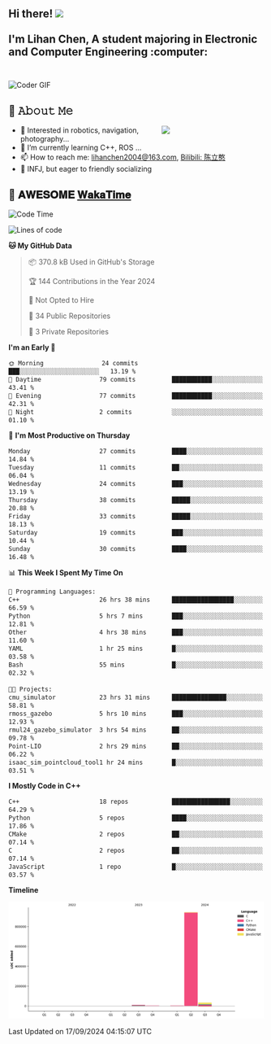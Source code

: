 <h2 align="left">
 <abc>
  <br>Hi there! <img src="https://user-images.githubusercontent.com/42378118/110234147-e3259600-7f4e-11eb-95be-0c4047144dea.gif" width="30"><br>
  <br> I'm Lihan Chen, A student majoring in Electronic and Computer Engineering :computer:<br>
  <br>
 </abc>
</h2>

<img align="center" src="https://media.giphy.com/media/SWoSkN6DxTszqIKEqv/giphy.gif" alt="Coder GIF" width="500">

## :book: 𝙰𝚋𝚘𝚞𝚝 𝙼𝚎

<img align="right" width="40%" src="https://github-readme-stats.vercel.app/api?username=LihanChen2004&show_icons=true&icon_color=CE1D2D&text_color=718096&bg_color=ffffff&hide_title=true" />

- 🌟 Interested in robotics, navigation, photography...
- 🌱 I’m currently learning C++, ROS ... 
- 📫 How to reach me: lihanchen2004@163.com, [Bilibili: 陈立憨](https://space.bilibili.com/170786212)
- 👯 INFJ, but eager to friendly socializing

## 📜 𝐀𝐖𝐄𝐒𝐎𝐌𝐄 [𝐖𝐚𝐤𝐚𝐓𝐢𝐦𝐞](https://github.com/anmol098/waka-readme-stats)

<!--START_SECTION:waka-->
![Code Time](http://img.shields.io/badge/Code%20Time-134%20hrs%2021%20mins-blue)

![Lines of code](https://img.shields.io/badge/From%20Hello%20World%20I%27ve%20Written-989.3%20thousand%20lines%20of%20code-blue)

**🐱 My GitHub Data** 

> 📦 370.8 kB Used in GitHub's Storage 
 > 
> 🏆 144 Contributions in the Year 2024
 > 
> 🚫 Not Opted to Hire
 > 
> 📜 34 Public Repositories 
 > 
> 🔑 3 Private Repositories 
 > 
**I'm an Early 🐤** 

```text
🌞 Morning                24 commits          ███░░░░░░░░░░░░░░░░░░░░░░   13.19 % 
🌆 Daytime                79 commits          ███████████░░░░░░░░░░░░░░   43.41 % 
🌃 Evening                77 commits          ███████████░░░░░░░░░░░░░░   42.31 % 
🌙 Night                  2 commits           ░░░░░░░░░░░░░░░░░░░░░░░░░   01.10 % 
```
📅 **I'm Most Productive on Thursday** 

```text
Monday                   27 commits          ████░░░░░░░░░░░░░░░░░░░░░   14.84 % 
Tuesday                  11 commits          ██░░░░░░░░░░░░░░░░░░░░░░░   06.04 % 
Wednesday                24 commits          ███░░░░░░░░░░░░░░░░░░░░░░   13.19 % 
Thursday                 38 commits          █████░░░░░░░░░░░░░░░░░░░░   20.88 % 
Friday                   33 commits          █████░░░░░░░░░░░░░░░░░░░░   18.13 % 
Saturday                 19 commits          ███░░░░░░░░░░░░░░░░░░░░░░   10.44 % 
Sunday                   30 commits          ████░░░░░░░░░░░░░░░░░░░░░   16.48 % 
```


📊 **This Week I Spent My Time On** 

```text
💬 Programming Languages: 
C++                      26 hrs 38 mins      █████████████████░░░░░░░░   66.59 % 
Python                   5 hrs 7 mins        ███░░░░░░░░░░░░░░░░░░░░░░   12.81 % 
Other                    4 hrs 38 mins       ███░░░░░░░░░░░░░░░░░░░░░░   11.60 % 
YAML                     1 hr 25 mins        █░░░░░░░░░░░░░░░░░░░░░░░░   03.58 % 
Bash                     55 mins             █░░░░░░░░░░░░░░░░░░░░░░░░   02.32 % 

🐱‍💻 Projects: 
cmu_simulator            23 hrs 31 mins      ███████████████░░░░░░░░░░   58.81 % 
rmoss_gazebo             5 hrs 10 mins       ███░░░░░░░░░░░░░░░░░░░░░░   12.93 % 
rmul24_gazebo_simulator  3 hrs 54 mins       ██░░░░░░░░░░░░░░░░░░░░░░░   09.78 % 
Point-LIO                2 hrs 29 mins       ██░░░░░░░░░░░░░░░░░░░░░░░   06.22 % 
isaac_sim_pointcloud_tool1 hr 24 mins        █░░░░░░░░░░░░░░░░░░░░░░░░   03.51 % 
```

**I Mostly Code in C++** 

```text
C++                      18 repos            ████████████████░░░░░░░░░   64.29 % 
Python                   5 repos             ████░░░░░░░░░░░░░░░░░░░░░   17.86 % 
CMake                    2 repos             ██░░░░░░░░░░░░░░░░░░░░░░░   07.14 % 
C                        2 repos             ██░░░░░░░░░░░░░░░░░░░░░░░   07.14 % 
JavaScript               1 repo              █░░░░░░░░░░░░░░░░░░░░░░░░   03.57 % 
```



**Timeline**

![Lines of Code chart](https://raw.githubusercontent.com/LihanChen2004/LihanChen2004/main/assets/bar_graph.png)


 Last Updated on 17/09/2024 04:15:07 UTC
<!--END_SECTION:waka-->

<!--
**LihanChen2004/LihanChen2004** is a ✨ _special_ ✨ repository because its `README.md` (this file) appears on your GitHub profile.

Here are some ideas to get you started:

- 🔭 I’m currently working on ...
- 🌱 I’m currently learning ...
- 👯 I’m looking to collaborate on ...
- 🤔 I’m looking for help with ...
- 💬 Ask me about ...
- 📫 How to reach me: ...
- 😄 Pronouns: ...
- ⚡ Fun fact: ...
-->
